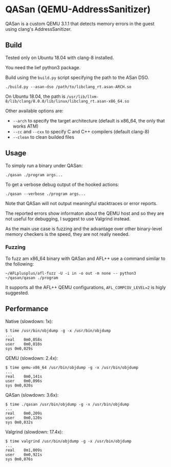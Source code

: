# QASan (QEMU-AddressSanitizer)

QASan is a custom QEMU 3.1.1 that detects memory errors in the guest using clang's AddressSanitizer.

## Build

Tested only on Ubuntu 18.04 with clang-8 installed.

You need the lief python3 package.

Build using the `build.py` script specifying the path to the ASan DSO.


```
./build.py --asan-dso /path/to/libclang_rt.asan-ARCH.so
```

On Ubuntu 18.04, the path is `/usr/lib/llvm-8/lib/clang/8.0.0/lib/linux/libclang_rt.asan-x86_64.so`

Other available options are:

+ `--arch` to specify the target architecture (default is x86_64, the only that works ATM)
+ `--cc` and `--cxx` to specify C and C++ compilers (default clang-8)
+ `--clean` to clean builded files

## Usage

To simply run a binary under QASan:

`./qasan ./program args...`

To get a verbose debug output of the hooked actions:

`./qasan --verbose ./program args...`

Note that QASan will not output meaningful stacktraces or error reports.

The reported errors show informaton about the QEMU host and so they are not useful for debugging, I suggest to use Valgrind instead.

As the main use case is fuzzing and the advantage over other binary-level memory checkers is the speed, they are not really needed.

### Fuzzing

To fuzz am x86_64 binary with QASan and AFL++ use a command similar to the following:

```
~/AFLplusplus/afl-fuzz -U -i in -o out -m none -- python3 ~/qasan/qasan ./program
``` 

It supports all the AFL++ QEMU configurations, `AFL_COMPCOV_LEVEL=2` is higly suggested.

## Performance

Native (slowdown: 1x):

```
$ time /usr/bin/objdump -g -x /usr/bin/objdump
...
real	0m0,058s
user	0m0,010s
sys	0m0,029s
```

QEMU (slowdown: 2.4x):

```
$ time qemu-x86_64 /usr/bin/objdump -g -x /usr/bin/objdump
...
real	0m0,141s
user	0m0,096s
sys	0m0,020s
```

QASan (slowdown: 3.6x):

```
$ time ./qasan /usr/bin/objdump -g -x /usr/bin/objdump
...
real	0m0,209s
user	0m0,120s
sys	0m0,032s
```

Valgrind (slowdown: 17.4x):

```
$ time valgrind /usr/bin/objdump -g -x /usr/bin/objdump
...
real	0m1,009s
user	0m0,921s
sys	0m0,076s
```
